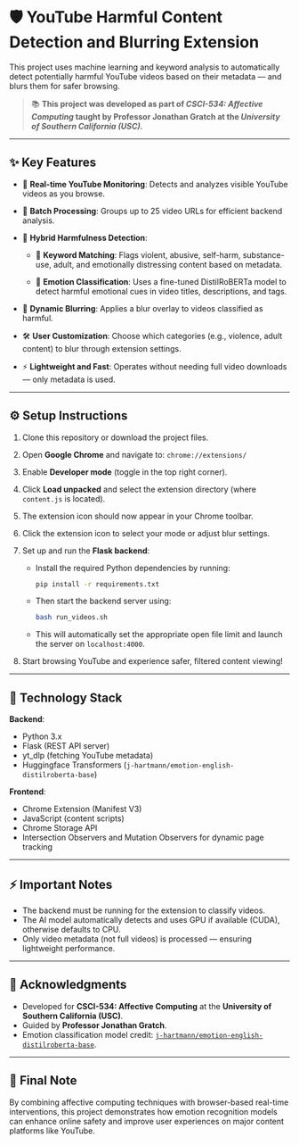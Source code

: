 # 🛡️ YouTube Harmful Content Detection and Blurring Extension

This project uses machine learning and keyword analysis to automatically detect potentially harmful YouTube videos based on their metadata — and blurs them for safer browsing.

> 📚 **This project was developed as part of _CSCI-534: Affective Computing_ taught by Professor Jonathan Gratch at the _University of Southern California (USC)._**

---

## ✨ Key Features

- 🎯 **Real-time YouTube Monitoring**: Detects and analyzes visible YouTube videos as you browse.
  
- 🚀 **Batch Processing**: Groups up to 25 video URLs for efficient backend analysis.
  
- 🧠 **Hybrid Harmfulness Detection**:
  
  - 📝 **Keyword Matching**: Flags violent, abusive, self-harm, substance-use, adult, and emotionally distressing content based on metadata.

  - 🤖 **Emotion Classification**: Uses a fine-tuned DistilRoBERTa model to detect harmful emotional cues in video titles, descriptions, and tags.

- 🎨 **Dynamic Blurring**: Applies a blur overlay to videos classified as harmful.

- 🛠️ **User Customization**: Choose which categories (e.g., violence, adult content) to blur through extension settings.

- ⚡ **Lightweight and Fast**: Operates without needing full video downloads — only metadata is used.

---

## ⚙️ Setup Instructions

1. Clone this repository or download the project files.

2. Open **Google Chrome** and navigate to: `chrome://extensions/`

3. Enable **Developer mode** (toggle in the top right corner).

4. Click **Load unpacked** and select the extension directory (where `content.js` is located).

5. The extension icon should now appear in your Chrome toolbar.

6. Click the extension icon to select your mode or adjust blur settings.

7. Set up and run the **Flask backend**:

   - Install the required Python dependencies by running:
     ```bash
     pip install -r requirements.txt
     ```

   - Then start the backend server using:
     ```bash
     bash run_videos.sh
     ```

   - This will automatically set the appropriate open file limit and launch the server on `localhost:4000`.

8. Start browsing YouTube and experience safer, filtered content viewing!

---

## 🧰 Technology Stack

**Backend**:
- Python 3.x
- Flask (REST API server)
- yt_dlp (fetching YouTube metadata)
- Huggingface Transformers (`j-hartmann/emotion-english-distilroberta-base`)

**Frontend**:
- Chrome Extension (Manifest V3)
- JavaScript (content scripts)
- Chrome Storage API
- Intersection Observers and Mutation Observers for dynamic page tracking

---

## ⚡ Important Notes

- The backend must be running for the extension to classify videos.
- The AI model automatically detects and uses GPU if available (CUDA), otherwise defaults to CPU.
- Only video metadata (not full videos) is processed — ensuring lightweight performance.

---

## 🙏 Acknowledgments

- Developed for **CSCI-534: Affective Computing** at the **University of Southern California (USC)**.
- Guided by **Professor Jonathan Gratch**.
- Emotion classification model credit: [`j-hartmann/emotion-english-distilroberta-base`](https://huggingface.co/j-hartmann/emotion-english-distilroberta-base).

---

## 🧠 Final Note

By combining affective computing techniques with browser-based real-time interventions, this project demonstrates how emotion recognition models can enhance online safety and improve user experiences on major content platforms like YouTube.
